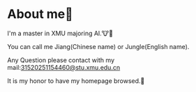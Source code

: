 # About me👋
I'm a master in XMU majoring AI.🐮🐎

You can call me Jiang(Chinese name) or Jungle(English name).

Any Question please contact with my mail:31520251154460@stu.xmu.edu.cn

It is my honor to have my homepage browsed.🙏
<!--
**Jiang-Qiubai/Jiang-Qiubai** is a ✨ _special_ ✨ repository because its `README.md` (this file) appears on your GitHub profile.

Here are some ideas to get you started:

- 🔭 I’m currently working on ...
- 🌱 I’m currently learning ...
- 👯 I’m looking to collaborate on ...
- 🤔 I’m looking for help with ...
- 💬 Ask me about ...
- 📫 How to reach me: ...
- 😄 Pronouns: ...
- ⚡ Fun fact: ...
-->
